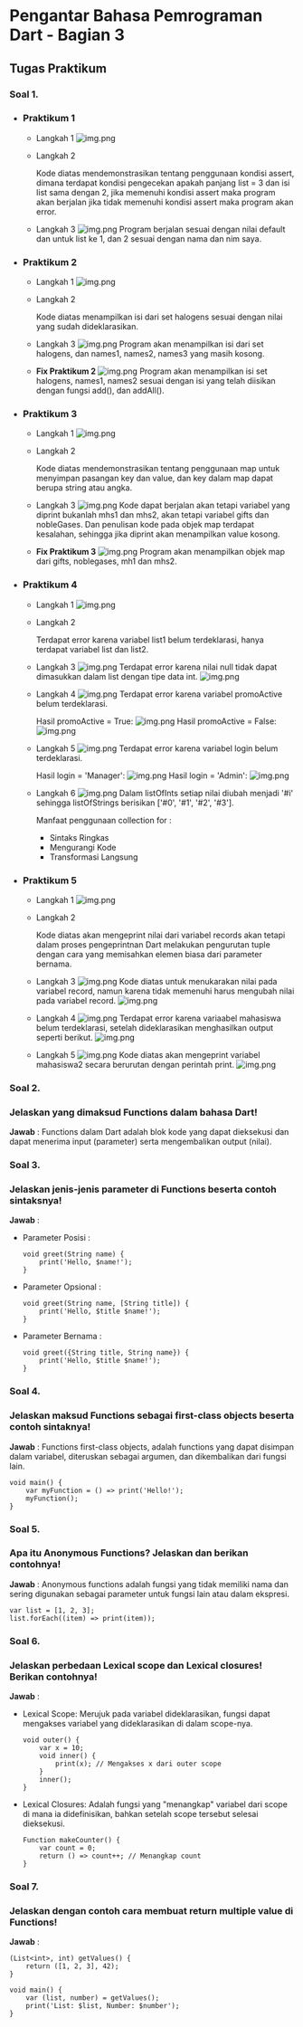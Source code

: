 # Pengantar Bahasa Pemrograman Dart - Bagian 3

## Tugas Praktikum

### Soal 1.

-   ### Praktikum 1

    -   Langkah 1
        ![img.png](doc/Prak1-1.png)

    -   Langkah 2

        Kode diatas mendemonstrasikan tentang penggunaan kondisi assert, dimana terdapat kondisi pengecekan apakah panjang list = 3 dan isi list sama dengan 2, jika memenuhi kondisi assert maka program akan berjalan jika tidak memenuhi kondisi assert maka program akan error.

    -   Langkah 3
        ![img.png](doc/Prak1-2.png)
        Program berjalan sesuai dengan nilai default dan untuk list ke 1, dan 2 sesuai dengan nama dan nim saya.

-   ### Praktikum 2

    -   Langkah 1
        ![img.png](doc/Prak2-1.png)

    -   Langkah 2

        Kode diatas menampilkan isi dari set halogens sesuai dengan nilai yang sudah dideklarasikan.

    -   Langkah 3
        ![img.png](doc/Prak2-2.png)
        Program akan menampilkan isi dari set halogens, dan names1, names2, names3 yang masih kosong.

    -   **Fix Praktikum 2**
        ![img.png](doc/Prak2fix.png)
        Program akan menampilkan isi set halogens, names1, names2 sesuai dengan isi yang telah diisikan dengan fungsi add(), dan addAll().

-   ### Praktikum 3

    -   Langkah 1
        ![img.png](doc/Prak3-1.png)

    -   Langkah 2

        Kode diatas mendemonstrasikan tentang penggunaan map untuk menyimpan pasangan key dan value, dan key dalam map dapat berupa string atau angka.

    -   Langkah 3
        ![img.png](doc/Prak3-2.png)
        Kode dapat berjalan akan tetapi variabel yang diprint bukanlah mhs1 dan mhs2, akan tetapi variabel gifts dan nobleGases. Dan penulisan kode pada objek map terdapat kesalahan, sehingga jika diprint akan menampilkan value kosong.

    -   **Fix Praktikum 3**
        ![img.png](doc/Prak3fix.png)
        Program akan menampilkan objek map dari gifts, noblegases, mh1 dan mhs2.

-   ### Praktikum 4

    -   Langkah 1
        ![img.png](doc/Prak4-1.png)

    -   Langkah 2

        Terdapat error karena variabel list1 belum terdeklarasi, hanya terdapat variabel list dan list2.

    -   Langkah 3
        ![img.png](doc/Prak4-2.png)
        Terdapat error karena nilai null tidak dapat dimasukkan dalam list dengan tipe data int.
        ![img.png](doc/Prak42fix.png)

    -   Langkah 4
        ![img.png](doc/Prak4-3.png)
        Terdapat error karena variabel promoActive belum terdeklarasi.

        Hasil promoActive = True:
        ![img.png](doc/Prak4-3T.png)
        Hasil promoActive = False:
        ![img.png](doc/Prak4-3F.png)

    -   Langkah 5
        ![img.png](doc/Prak4-4.png)
        Terdapat error karena variabel login belum terdeklarasi.

        Hasil login = 'Manager':
        ![img.png](doc/Prak4-4M.png)
        Hasil login = 'Admin':
        ![img.png](doc/Prak4-4A.png)

    -   Langkah 6
        ![img.png](doc/Prak4-5.png)
        Dalam listOfInts setiap nilai diubah menjadi '#i' sehingga listOfStrings berisikan ['#0', '#1', '#2', '#3'].

        Manfaat penggunaan collection for :

        -   Sintaks Ringkas
        -   Mengurangi Kode
        -   Transformasi Langsung

-   ### Praktikum 5

    -   Langkah 1
        ![img.png](doc/Prak5-1.png)

    -   Langkah 2

        Kode diatas akan mengeprint nilai dari variabel records akan tetapi dalam proses pengeprintnan Dart melakukan pengurutan tuple dengan cara yang memisahkan elemen biasa dari parameter bernama.

    -   Langkah 3
        ![img.png](doc/Prak5-2.png)
        Kode diatas untuk menukarakan nilai pada variabel record, namun karena tidak memenuhi harus mengubah nilai pada variabel record.
        ![img.png](doc/Prak5fix.png)

    -   Langkah 4
        ![img.png](doc/Prak5-3.png)
        Terdapat error karena variaabel mahasiswa belum terdeklarasi, setelah dideklarasikan menghasilkan output seperti berikut.
        ![img.png](doc/Prak5-4.png)
    -   Langkah 5
        ![img.png](doc/Prak5-5.png)
        Kode diatas akan mengeprint variabel mahasiswa2 secara berurutan dengan perintah print.
        ![img.png](doc/Prak5-6.png)

### Soal 2.

### Jelaskan yang dimaksud Functions dalam bahasa Dart!

**Jawab** : Functions dalam Dart adalah blok kode yang dapat dieksekusi dan dapat menerima input (parameter) serta mengembalikan output (nilai).

### Soal 3.

### Jelaskan jenis-jenis parameter di Functions beserta contoh sintaksnya!

**Jawab** :

-   Parameter Posisi :
    ```
    void greet(String name) {
        print('Hello, $name!');
    }
    ```
-   Parameter Opsional :

    ```
    void greet(String name, [String title]) {
        print('Hello, $title $name!');
    }
    ```

-   Parameter Bernama :
    ```
    void greet({String title, String name}) {
        print('Hello, $title $name!');
    }
    ```

### Soal 4.

### Jelaskan maksud Functions sebagai first-class objects beserta contoh sintaknya!

**Jawab** : Functions first-class objects, adalah functions yang dapat disimpan dalam variabel, diteruskan sebagai argumen, dan dikembalikan dari fungsi lain.

```
void main() {
    var myFunction = () => print('Hello!');
    myFunction();
}
```

### Soal 5.

### Apa itu Anonymous Functions? Jelaskan dan berikan contohnya!

**Jawab** : Anonymous functions adalah fungsi yang tidak memiliki nama dan sering digunakan sebagai parameter untuk fungsi lain atau dalam ekspresi.

```
var list = [1, 2, 3];
list.forEach((item) => print(item));
```

### Soal 6.

### Jelaskan perbedaan Lexical scope dan Lexical closures! Berikan contohnya!

**Jawab** :

-   Lexical Scope: Merujuk pada variabel dideklarasikan, fungsi dapat mengakses variabel yang dideklarasikan di dalam scope-nya.

    ```
    void outer() {
        var x = 10;
        void inner() {
            print(x); // Mengakses x dari outer scope
        }
        inner();
    }
    ```

-   Lexical Closures: Adalah fungsi yang "menangkap" variabel dari scope di mana ia didefinisikan, bahkan setelah scope tersebut selesai dieksekusi.
    ```
    Function makeCounter() {
        var count = 0;
        return () => count++; // Menangkap count
    }
    ```

### Soal 7.

### Jelaskan dengan contoh cara membuat return multiple value di Functions!

**Jawab** :
```
(List<int>, int) getValues() {
    return ([1, 2, 3], 42);
}

void main() {
    var (list, number) = getValues();
    print('List: $list, Number: $number');
}
```
